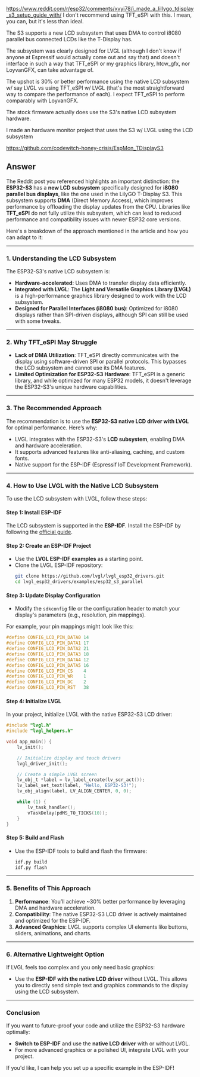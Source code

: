 https://www.reddit.com/r/esp32/comments/xvyi78/i_made_a_lillygo_tdisplay_s3_setup_guide_with/
I don't recommend using TFT_eSPI with this. I mean, you can, but it's less than ideal.

The S3 supports a new LCD subsystem that uses DMA to control i8080 parallel bus connected LCDs like the T-Display has.

The subsystem was clearly designed for LVGL (although I don't know if anyone at Espressif would actually come out and say that) and doesn't interface in such a way that TFT_eSPI or my graphics library, htcw_gfx, nor LoyvanGFX, can take advantage of.

The upshot is 30% or better performance using the native LCD subsystem w/ say LVGL vs using TFT_eSPI w/ LVGL (that's the most straightforward way to compare the performance of each). I expect TFT_eSPI to perform comparably with LoyvanGFX.

The stock firmware actually does use the S3's native LCD subsystem hardware.

I made an hardware monitor project that uses the S3 w/ LVGL using the LCD subsystem

https://github.com/codewitch-honey-crisis/EspMon_TDisplayS3

## Answer

The Reddit post you referenced highlights an important distinction: the **ESP32-S3** has a **new LCD subsystem** specifically designed for **i8080 parallel bus displays**, like the one used in the LilyGO T-Display S3. This subsystem supports **DMA** (Direct Memory Access), which improves performance by offloading the display updates from the CPU. Libraries like **TFT_eSPI** do not fully utilize this subsystem, which can lead to reduced performance and compatibility issues with newer ESP32 core versions.

Here's a breakdown of the approach mentioned in the article and how you can adapt to it:

---

### **1. Understanding the LCD Subsystem**
The ESP32-S3's native LCD subsystem is:
- **Hardware-accelerated**: Uses DMA to transfer display data efficiently.
- **Integrated with LVGL**: The **Light and Versatile Graphics Library (LVGL)** is a high-performance graphics library designed to work with the LCD subsystem.
- **Designed for Parallel Interfaces (i8080 bus)**: Optimized for i8080 displays rather than SPI-driven displays, although SPI can still be used with some tweaks.

---

### **2. Why TFT_eSPI May Struggle**
- **Lack of DMA Utilization**: TFT_eSPI directly communicates with the display using software-driven SPI or parallel protocols. This bypasses the LCD subsystem and cannot use its DMA features.
- **Limited Optimization for ESP32-S3 Hardware**: TFT_eSPI is a generic library, and while optimized for many ESP32 models, it doesn't leverage the ESP32-S3's unique hardware capabilities.

---

### **3. The Recommended Approach**
The recommendation is to use the **ESP32-S3 native LCD driver with LVGL** for optimal performance. Here’s why:
- LVGL integrates with the ESP32-S3's **LCD subsystem**, enabling DMA and hardware acceleration.
- It supports advanced features like anti-aliasing, caching, and custom fonts.
- Native support for the ESP-IDF (Espressif IoT Development Framework).

---

### **4. How to Use LVGL with the Native LCD Subsystem**
To use the LCD subsystem with LVGL, follow these steps:

#### **Step 1: Install ESP-IDF**
The LCD subsystem is supported in the **ESP-IDF**. Install the ESP-IDF by following the [official guide](https://docs.espressif.com/projects/esp-idf/en/latest/esp32/get-started/).

#### **Step 2: Create an ESP-IDF Project**
- Use the **LVGL ESP-IDF examples** as a starting point.
- Clone the LVGL ESP-IDF repository:
  ```bash
  git clone https://github.com/lvgl/lvgl_esp32_drivers.git
  cd lvgl_esp32_drivers/examples/esp32_s3_parallel
  ```

#### **Step 3: Update Display Configuration**
- Modify the `sdkconfig` file or the configuration header to match your display's parameters (e.g., resolution, pin mappings).

For example, your pin mappings might look like this:
```c
#define CONFIG_LCD_PIN_DATA0 14
#define CONFIG_LCD_PIN_DATA1 17
#define CONFIG_LCD_PIN_DATA2 21
#define CONFIG_LCD_PIN_DATA3 18
#define CONFIG_LCD_PIN_DATA4 12
#define CONFIG_LCD_PIN_DATA5 16
#define CONFIG_LCD_PIN_CS    4
#define CONFIG_LCD_PIN_WR    1
#define CONFIG_LCD_PIN_DC    2
#define CONFIG_LCD_PIN_RST   38
```

#### **Step 4: Initialize LVGL**
In your project, initialize LVGL with the native ESP32-S3 LCD driver:
```c
#include "lvgl.h"
#include "lvgl_helpers.h"

void app_main() {
    lv_init();

    // Initialize display and touch drivers
    lvgl_driver_init();

    // Create a simple LVGL screen
    lv_obj_t *label = lv_label_create(lv_scr_act());
    lv_label_set_text(label, "Hello, ESP32-S3!");
    lv_obj_align(label, LV_ALIGN_CENTER, 0, 0);

    while (1) {
        lv_task_handler();
        vTaskDelay(pdMS_TO_TICKS(10));
    }
}
```

#### **Step 5: Build and Flash**
- Use the ESP-IDF tools to build and flash the firmware:
  ```bash
  idf.py build
  idf.py flash
  ```

---

### **5. Benefits of This Approach**
1. **Performance**: You’ll achieve ~30% better performance by leveraging DMA and hardware acceleration.
2. **Compatibility**: The native ESP32-S3 LCD driver is actively maintained and optimized for the ESP-IDF.
3. **Advanced Graphics**: LVGL supports complex UI elements like buttons, sliders, animations, and charts.

---

### **6. Alternative Lightweight Option**
If LVGL feels too complex and you only need basic graphics:
- Use the **ESP-IDF with the native LCD driver** without LVGL. This allows you to directly send simple text and graphics commands to the display using the LCD subsystem.

---

### **Conclusion**
If you want to future-proof your code and utilize the ESP32-S3 hardware optimally:
- **Switch to ESP-IDF** and use the **native LCD driver** with or without LVGL.
- For more advanced graphics or a polished UI, integrate LVGL with your project.

If you'd like, I can help you set up a specific example in the ESP-IDF!